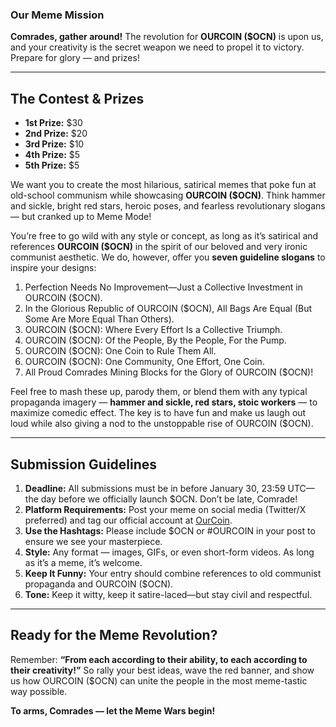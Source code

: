 ### **Our Meme Mission**

**Comrades, gather around!** The revolution for **OURCOIN ($OCN)** is upon us, and your creativity is the secret weapon we need to propel it to victory. Prepare for glory — and prizes!

---

## **The Contest & Prizes**
- **1st Prize:** \$30  
- **2nd Prize:** \$20  
- **3rd Prize:** \$10  
- **4th Prize:** \$5  
- **5th Prize:** \$5  

We want you to create the most hilarious, satirical memes that poke fun at old-school communism while showcasing **OURCOIN ($OCN)**. Think hammer and sickle, bright red stars, heroic poses, and fearless revolutionary slogans — but cranked up to Meme Mode!

You’re free to go wild with any style or concept, as long as it’s satirical and references **OURCOIN ($OCN)** in the spirit of our beloved and very ironic communist aesthetic. We do, however, offer you **seven guideline slogans** to inspire your designs:

1. Perfection Needs No Improvement—Just a Collective Investment in OURCOIN ($OCN).  
2. In the Glorious Republic of OURCOIN ($OCN), All Bags Are Equal (But Some Are More Equal Than Others).  
3. OURCOIN ($OCN): Where Every Effort Is a Collective Triumph.  
4. OURCOIN ($OCN): Of the People, By the People, For the Pump.  
5. OURCOIN ($OCN): One Coin to Rule Them All.  
6. OURCOIN ($OCN): One Community, One Effort, One Coin.  
7. All Proud Comrades Mining Blocks for the Glory of OURCOIN ($OCN)!  

Feel free to mash these up, parody them, or blend them with any typical propaganda imagery — **hammer and sickle, red stars, stoic workers** — to maximize comedic effect. The key is to have fun and make us laugh out loud while also giving a nod to the unstoppable rise of OURCOIN ($OCN).

---

## **Submission Guidelines**
1. **Deadline:** All submissions must be in before January 30, 23:59 UTC—the day before we officially launch $OCN. Don’t be late, Comrade!
2. **Platform Requirements:** Post your meme on social media (Twitter/X preferred) and tag our official account at [OurCoin](https://x.com/_OurCoin).
3. **Use the Hashtags:** Please include $OCN or #OURCOIN in your post to ensure we see your masterpiece.
4. **Style:** Any format — images, GIFs, or even short-form videos. As long as it’s a meme, it’s welcome.
5. **Keep It Funny:** Your entry should combine references to old communist propaganda and OURCOIN ($OCN). 
6. **Tone:** Keep it witty, keep it satire-laced—but stay civil and respectful.

---

## **Ready for the Meme Revolution?**
Remember: **“From each according to their ability, to each according to their creativity!”** So rally your best ideas, wave the red banner, and show us how OURCOIN ($OCN) can unite the people in the most meme-tastic way possible.

**To arms, Comrades — let the Meme Wars begin!**
